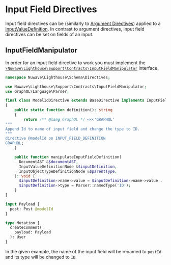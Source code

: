# Input Field Directives

Input field directives can be (similarly to [Argument Directives](argument-directives.html)) applied to a [InputValueDefinition](https://graphql.github.io/graphql-spec/June2018/#InputValueDefinition). In contrast to argument directives, input field directives can be set on fields of an input. 

## InputFieldManipulator

In order for an input field directive to work you must implement the [`\Nuwave\Lighthouse\Support\Contracts\InputFieldManipulator`](https://github.com/nuwave/lighthouse/tree/master/src/Support/Contracts/InputFieldManipulator.php) interface.

```php
namespace Nuwave\Lighthouse\Schema\Directives;

use Nuwave\Lighthouse\Support\Contracts\InputFieldManipulator;
use GraphQL\Language\Parser;

final class ModelIdDirective extends BaseDirective implements InputFieldManipulator
{
    public static function definition(): string
    {
        return /** @lang GraphQL */ <<<'GRAPHQL'
"""
Append Id to name of input field and change the type to ID.
"""
directive @modelId on INPUT_FIELD_DEFINITION
GRAPHQL;
    }

    public function manipulateInputFieldDefinition(
      DocumentAST &$documentAST,
      InputValueDefinitionNode &$inputDefinition,
      InputObjectTypeDefinitionNode &$parentType,
    ): void {
      $inputDefinition->name->value = $inputDefinition->name->value . 'Id';
      $inputDefinition->type = Parser::namedType('ID');
    }
}
```

```graphql
input Payload {
  post: Post @modelId
}

type Mutation {
  createComment(
    payload: Payload
  ): User
}
```

In the given example, the name of the input field will be renamed to `postId` and its type will be changed to `ID`. 
